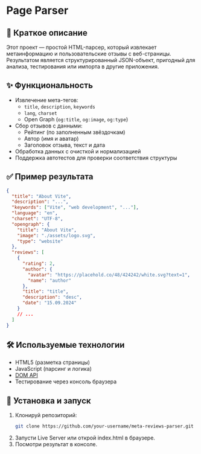 # Page Parser

## 📝 Краткое описание

Этот проект — простой HTML-парсер, который извлекает метаинформацию и пользовательские отзывы с веб-страницы. Результатом является структурированный JSON-объект, пригодный для анализа, тестирования или импорта в другие приложения.

## ✨ Функциональность

- Извлечение мета-тегов:
  - `title`, `description`, `keywords`
  - `lang`, `charset`
  - Open Graph (`og:title`, `og:image`, `og:type`)
- Сбор отзывов с данными:
  - Рейтинг (по заполненным звёздочкам)
  - Автор (имя и аватар)
  - Заголовок отзыва, текст и дата
- Обработка данных с очисткой и нормализацией
- Поддержка автотестов для проверки соответствия структуры

## ✅ Пример результата

```json
{
  "title": "About Vite",
  "description": "...",
  "keywords": ["Vite", "web development", "..."],
  "language": "en",
  "charset": "UTF-8",
  "opengraph": {
    "title": "About Vite",
    "image": "./assets/logo.svg",
    "type": "website"
  },
  "reviews": [
    {
      "rating": 2,
      "author": {
        "avatar": "https://placehold.co/48/424242/white.svg?text=1",
        "name": "author"
      },
      "title": "title",
      "description": "desc",
      "date": "15.09.2024"
    }
    // ...
  ]
}
```

## 🛠️ Используемые технологии

- HTML5 (разметка страницы)
- JavaScript (парсинг и логика)
- [DOM API](https://developer.mozilla.org/en-US/docs/Web/API/Document_Object_Model)
- Тестирование через консоль браузера

## 🚀 Установка и запуск

1. Клонируй репозиторий:
   ```bash
   git clone https://github.com/your-username/meta-reviews-parser.git
   ```
2. Запусти Live Server или открой index.html в браузере.
3. Посмотри результат в консоле.
